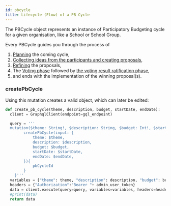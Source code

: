 ```yaml
---
id: pbcycle
title: Lifecycle (Flow) of a PB Cycle
---
```


The PBCycle object represents an instance of Participatory Budgeting cycle for a given organisation, like a School or School Group. 

Every PBCycle guides you through the process of

1. [Planning](planning) the coming cycle,
2. [Collecting ideas from the participants and creating proposals](#ideation),
3. [Refining](refinement) the proposals,
4. The [Voting phase](voting) followed by [the voting result ratification phase](ratification),
5. and ends with the implementation of the winning proposal(s).


### createPbCycle

Using this mutation creates a valid object, which can later be edited:

```python
def create_pb_cycle(theme, description, budget, startDate, endDate):
  client = GraphqlClient(endpoint=gql_endpoint)

  query = '''
  mutation($theme: String!, $description: String, $budget: Int!, $startDate: datetime.datetime.now().isoformat(), $endDate: Int!){
        createPbCycle(input: {
            theme: $theme,
            description: $description,
            budget: $budget,
            startDate: $startDate,
            endDate: $endDate,
        }){
            pbCycleId
        }
    }'''
  variables = {"theme": theme, "description": description, "budget": budget, "startDate": startDate, "endDate": endDate}
  headers = {"Authorization":"Bearer "+ admin_user_token}
  data = client.execute(query=query, variables=variables, headers=headers)
  #print(data)
  return data
```
